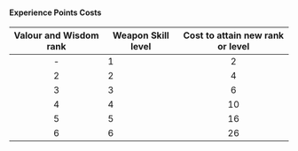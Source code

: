 #### Experience Points Costs

Valour and Wisdom rank | Weapon Skill level | Cost to attain new rank or level
:---: | --- | :---:
- | 1 | 2
2 | 2 | 4
3 | 3 | 6
4 | 4 | 10
5 | 5 | 16
6 | 6 | 26
